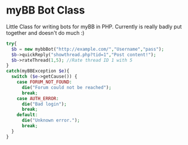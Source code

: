 myBB Bot Class
================

Little Class for writing bots for myBB in PHP. Currently is really badly put together and doesn't do much :)

```php
try{
  $b = new mybbBot("http://example.com/","Username","pass");
  $b->quickReply("showthread.php?tid=1","Post content!");
  $b->rateThread(1,5); //Rate thread ID 1 with 5
}
catch(myBBException $e){
  switch ($e->getCause()) {
    case FORUM_NOT_FOUND:
      die("Forum could not be reached");
      break;
    case AUTH_ERROR:
      die("Bad login");
      break;
    default:
      die("Unknown error.");
      break;
  }
}
```
